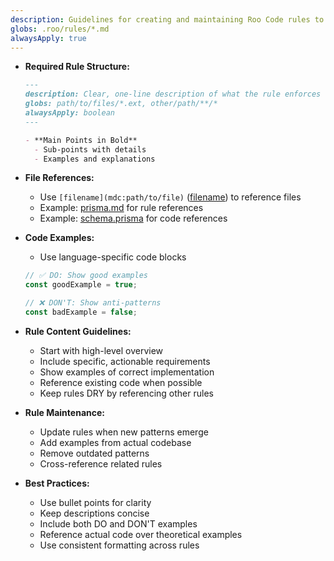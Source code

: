 ```yaml
---
description: Guidelines for creating and maintaining Roo Code rules to ensure consistency and effectiveness.
globs: .roo/rules/*.md
alwaysApply: true
---
```


- **Required Rule Structure:**
  ```markdown
  ---
  description: Clear, one-line description of what the rule enforces
  globs: path/to/files/*.ext, other/path/**/*
  alwaysApply: boolean
  ---

  - **Main Points in Bold**
    - Sub-points with details
    - Examples and explanations
  ```

- **File References:**
  - Use `[filename](mdc:path/to/file)` ([filename](mdc:filename)) to reference files
  - Example: [prisma.md](mdc:.roo/rules/prisma.md) for rule references
  - Example: [schema.prisma](mdc:prisma/schema.prisma) for code references

- **Code Examples:**
  - Use language-specific code blocks
  ```typescript
  // ✅ DO: Show good examples
  const goodExample = true;
  
  // ❌ DON'T: Show anti-patterns
  const badExample = false;
  ```

- **Rule Content Guidelines:**
  - Start with high-level overview
  - Include specific, actionable requirements
  - Show examples of correct implementation
  - Reference existing code when possible
  - Keep rules DRY by referencing other rules

- **Rule Maintenance:**
  - Update rules when new patterns emerge
  - Add examples from actual codebase
  - Remove outdated patterns
  - Cross-reference related rules

- **Best Practices:**
  - Use bullet points for clarity
  - Keep descriptions concise
  - Include both DO and DON'T examples
  - Reference actual code over theoretical examples
  - Use consistent formatting across rules 

